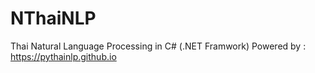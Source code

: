 # NThaiNLP
 Thai Natural Language Processing in C# (.NET Framwork)  Powered by : https://pythainlp.github.io
